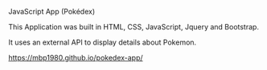 JavaScript App (Pokédex)

This Application was built in HTML, CSS, JavaScript, Jquery and Bootstrap.

It uses an external API to display details about Pokemon.

https://mbp1980.github.io/pokedex-app/
